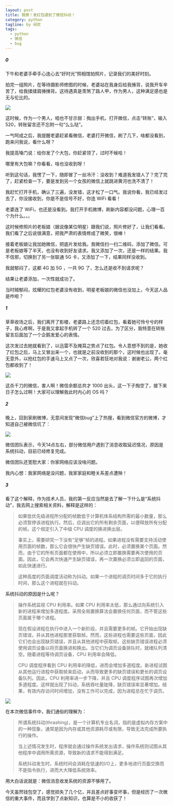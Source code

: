 ```yaml
---
layout: post
title: 我擦！发红包遇到了微信抖动！
category: python
tagline: by 闲欢
tags: 
  - python
  - 微信
  - bug
---
```


##### 0

下午和老婆手牵手心连心去“好时光”照相馆拍照片，记录我们的美好时刻。

拍完一组照片，在等待摄影师修图的时候，老婆站在我身后给我捶背，说我开车辛苦了，给我揉揉肩捶捶背。这待遇真是羡煞了路人甲，作为男人，这种满足感也是无与伦比的。

![](http://www.justdopython.com/assets/images/2021/01/wxdd/hxpz.gif)

这时候，作为一个男人，咱也不甘示弱：掏出手机，打开微信，点击“转账”，输入520，转账留言还不忘附一句“么么哒”。

一气呵成之后，我提醒老婆赶紧看微信，老婆打开微信，刷了几下，啥都没看到，跑来问我说，看什么呀？

我提高嗓门说：给你发了个大包，你赶紧领了，过时不候哈！

哪里有大包嘛？你看看，啥也没收到呀！

听到这句话，我愣了一下，随即冒了一丝冷汗：没收到？难道我发错人了？完了完了，赶紧检查一下，要是发到另一个女孩的微信上就跳进黄河也洗不清了！

我赶忙打开手机，确认了三遍，没发错，这才松了一口气。我说你看，我已经发过去了，你没接收到，你是不是信号不好，你连 WiFi 看看！

老婆连了 WiFi，也还是没看到。我打开手机微博，刷新内容都没问题，心理一百个为什么。。。

这时候修照片的老板娘（据说像某位明星）跟我们说，照片修好了，让我们看看。我们看了之后说很满意，把我严肃的表情修成了微笑，很棒！

接着老板娘让我加她微信，把底片发给我。我微信扫一扫二维码，添加了微信。可是老板娘等了半天，也没有收到好友请求。我又添加了一次，还是一样的结果。我不信邪，切换到了另一张联通 5G 卡，又添加了一下，结果同样没收到。

我就郁闷了，这都 4G 加 5G ，一共 9G 了，怎么还是收不到请求呢？

结果让老婆添加，一次性就成功了。

当时贼郁闷，炫耀的红包老婆没有收到，明星老板娘的微信也没加上，今天这人品是咋啦？


##### 1

草草收场之后，我们离开了影楼，老婆路上还念叨着红包，看着她可怜兮兮的样子，我心疼啊，于是我又拿起手机转了一个 520 过去，为了区分，我特意在转账留言后面加了一个企鹅发爱心的表情。

这次发过去她就看到了，以迅雷不及掩耳之势点了红包。令人意想不到的是，她收了红包之后，马上又冒出来一个，也就是之前没收到的那个，这时候也出现了。毫无意外，以抢红包的手速马上又点了一次，欣喜若狂地对我说：谢谢老公，两个红包都收到了！

![](http://www.justdopython.com/assets/images/2021/01/wxdd/fhb.jpeg)

这杀千刀的微信，害人啊！微信余额总共才 1000 出头，这一下子掏空了，接下来日子怎么过啊！大家可以理解我此时内心的 OS 吗？

##### 2

晚上，回到家刷微博，无意间发现“微信bug”上了热搜，看到微信官方的微博，才知道自己被微信坑了：

![](http://www.justdopython.com/assets/images/2021/01/wxdd/wxgf.jpg)

微信团队表示，今天14点左右，部分微信用户遇到了消息收取延迟情况，原因是系统抖动，目前已经修复完成。

微信团队还宽慰大家：你家网络应该没啥问题。

我内心想：我家网络是没问题，我家家庭和睦关系差点遭殃！

##### 3

看了这个解释，作为技术人员，我的第一反应当然是去了解一下什么是“系统抖动”，我去网上搜索相关资料，解释是这样的：

> 如果低优先级进程所分配的帧数低于计算机体系结构所需的最小数量，那么必须暂停该进程执行。然后，应调出它的所有剩余页面，以便释放所有分配的帧。这个规定引入了中级 CPU 调度的换进换出层。
> 
> 事实上，需要研究一下没有“足够”帧的进程。如果进程没有需要支持活动使用页面的帧数，那么它会很快产生缺页错误。此时，必须置换某个页面。然而，由于它的所有页面都在使用中，所以必须立即置换需要再次使用的页面。因此，它会再次快速产生缺页错误，再一次置换必须立即返回的页面，如此快速进行。
> 
> 这种高度的页面调度活动称为抖动。如果一个进程的调页时间多于它的执行时间，那么这个进程就在抖动。

系统抖动的原因是什么呢？

> 操作系统监视 CPU 利用率。如果 CPU 利用率太低，那么通过向系统引入新的进程来增加多道程度。采用全局置换算法会置换任何页面，而不管这些页面属于哪个进程。
> 
> 现在假设进程在执行中进入一个新阶段，并且需要更多的帧。它开始出现缺页错误，并从其他进程那里获取帧。然而，这些进程也需要这些页面，因此它们也会出现缺页错误，并且从其他进程中获取帧。这些缺页错误进程必须使用调页设备以将页面换进和换出。当它们为调页设备排队时，就绪队列清空。随着进程等待调页设备，CPU 利用率会降低。
> 
> CPU 调度程序看到 CPU 利用率的降低，进而会增加多道程度。新进程试图从其他运行进程中获取帧来启动，从而导致更多的缺页错误和更长的调页设备队列。因此，CPU 利用率进一步下降，并且 CPU 调度程序试图再次增加多道程度。这样就出现了抖动，系统吞吐量陡降，缺页错误率显著增加。结果，有效内存访问时间增加，没有工作可以完成，因为进程总在忙于调页。


![](http://www.justdopython.com/assets/images/2021/01/wxdd/xtdd.jpg)

在本次微信事件中，我们通俗的理解为：

> 所谓系统抖动(thrashing)，是一个计算机专业名词，指的是虚拟内存方案中的一种现象，通常是因为内存或其他资源耗尽或有限，导致无法完成所要执行的操作。
> 
> 当上述情况发生时，程序就会通过操作系统发出请求，操作系统则试图从其他程序中调用所需资源，导致新的请求不能得到满足。
> 
> 系统抖动发生时，系统时间会消耗在低速的I/O上，更多地进行页面交换而不是指令执行，进而大大降低系统效率。


用大白话说就是：微信消息收发系统的资源不够用了。


今天虽然钱包空了，感觉损失了几个亿，并且差点好事变坏事，但是经历了一次微信的重大事件，而且学到了点新知识，也算是不小的收获了！